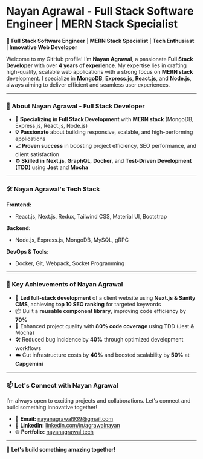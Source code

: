 # Nayan Agrawal - Full Stack Software Engineer | MERN Stack Specialist

🚀 **Full Stack Software Engineer** | **MERN Stack Specialist** | **Tech Enthusiast** | **Innovative Web Developer**  

Welcome to my GitHub profile! I’m **Nayan Agrawal**, a passionate **Full Stack Developer** with over **4 years of experience**. My expertise lies in crafting high-quality, scalable web applications with a strong focus on **MERN stack** development. I specialize in **MongoDB**, **Express.js**, **React.js**, and **Node.js**, always aiming to deliver efficient and seamless user experiences.

---

### 🚀 About Nayan Agrawal - Full Stack Developer
- **🔧 Specializing in Full Stack Development** with **MERN stack** (MongoDB, Express.js, React.js, Node.js)
- **💡 Passionate** about building responsive, scalable, and high-performing applications
- **📈 Proven success** in boosting project efficiency, SEO performance, and client satisfaction
- **⚙️ Skilled in** **Next.js**, **GraphQL**, **Docker**, and **Test-Driven Development (TDD)** using **Jest** and **Mocha**

---

### 🛠️ Nayan Agrawal's Tech Stack
**Frontend:**
- React.js, Next.js, Redux, Tailwind CSS, Material UI, Bootstrap  

**Backend:**
- Node.js, Express.js, MongoDB, MySQL, gRPC

**DevOps & Tools:**
- Docker, Git, Webpack, Socket Programming

---

### 🔑 Key Achievements of Nayan Agrawal  
- 🚀 **Led full-stack development** of a client website using **Next.js & Sanity CMS**, achieving **top 10 SEO ranking** for targeted keywords  
- 📦 Built a **reusable component library**, improving code efficiency by **70%**  
- 🧪 Enhanced project quality with **80% code coverage** using TDD (Jest & Mocha)  
- 🛠️ Reduced bug incidence by **40%** through optimized development workflows  
- ☁️ Cut infrastructure costs by **40%** and boosted scalability by **50%** at **Capgemini**  

---

### 📫 Let's Connect with Nayan Agrawal  
I’m always open to exciting projects and collaborations. Let's connect and build something innovative together!  
- 📩 **Email:** [nayanagrawal939@gmail.com](mailto:nayanagrawal939@gmail.com)  
- 💼 **LinkedIn:** [linkedin.com/in/agrawalnayan](https://linkedin.com/in/agrawalnayan)  
- 🌐 **Portfolio:** [nayanagrawal.tech](https://www.nayanagrawal.tech)  

---

🚀 **Let's build something amazing together!**   
